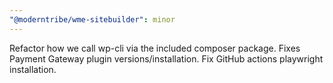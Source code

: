 ```yaml
---
"@moderntribe/wme-sitebuilder": minor
---
```


Refactor how we call wp-cli via the included composer package. Fixes Payment Gateway plugin versions/installation. Fix GitHub actions playwright installation.
